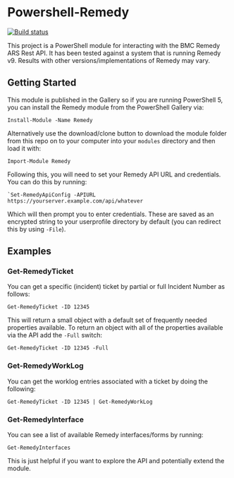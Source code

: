 # Powershell-Remedy

[![Build status](https://ci.appveyor.com/api/projects/status/8ph5oelqby89gaxr?svg=true)](https://ci.appveyor.com/project/markwragg/powershell-remedy)

This project is a PowerShell module for interacting with the BMC Remedy ARS Rest API. It has been tested against a system that is running Remedy v9. Results with other versions/implementations of Remedy may vary.

## Getting Started

This module is published in the Gallery so if you are running PowerShell 5, you can install the Remedy module from the PowerShell Gallery via:

    Install-Module -Name Remedy

Alternatively use the download/clone button to download the module folder from this repo on to your computer into your `modules` directory and then load it with:

    Import-Module Remedy
    
Following this, you will need to set your Remedy API URL and credentials. You can do this by running:

    `Set-RemedyApiConfig -APIURL https://yourserver.example.com/api/whatever
    
Which will then prompt you to enter credentials. These are saved as an encrypted string to your userprofile directory by default (you can redirect this by using `-File`).

## Examples

### Get-RemedyTicket

You can get a specific (incident) ticket by partial or full Incident Number as follows:

    Get-RemedyTicket -ID 12345

This will return a small object with a default set of frequently needed properties available. To return an object with all of the properties available via the API add the `-Full` switch:

    Get-RemedyTicket -ID 12345 -Full

### Get-RemedyWorkLog

You can get the worklog entries associated with a ticket by doing the following:

    Get-RemedyTicket -ID 12345 | Get-RemedyWorkLog

### Get-RemedyInterface

You can see a list of available Remedy interfaces/forms by running:

    Get-RemedyInterfaces
    
This is just helpful if you want to explore the API and potentially extend the module.


